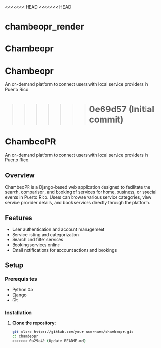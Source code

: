 <<<<<<< HEAD
<<<<<<< HEAD

# chambeopr_render

# Chambeopr

# Chambeopr

An on-demand platform to connect users with local service providers in Puerto Rico.

> > > > > > > # 0e69d57 (Initial commit)

# ChambeoPR

An on-demand platform to connect users with local service providers in Puerto Rico.

## Overview

ChambeoPR is a Django-based web application designed to facilitate the search, comparison, and booking of services for home, business, or special events in Puerto Rico. Users can browse various service categories, view service provider details, and book services directly through the platform.

## Features

- User authentication and account management
- Service listing and categorization
- Search and filter services
- Booking services online
- Email notifications for account actions and bookings

## Setup

### Prerequisites

- Python 3.x
- Django
- Git

### Installation

1. **Clone the repository:**

   ```bash
   git clone https://github.com/your-username/chambeopr.git
   cd chambeopr
   >>>>>>> 0a29e49 (Update README.md)
   ```
